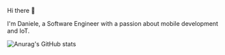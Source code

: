 Hi there 👋

I'm Daniele, a Software Engineer with a passion about mobile development and IoT.

![Anurag's GitHub stats](https://github-readme-stats.vercel.app/api?username=danielepantaleone&show_icons=true&bg_color=00000000&rank_icon=github)
